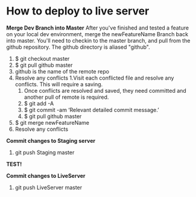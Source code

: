 How to deploy to live server
======

**Merge Dev Branch into Master**
After you've finished and tested a feature on your local dev environment, merge the newFeatureName Branch back into master. You'll need to checkin to the master branch, and pull from the github repository. The github directory is aliased "github".

1. $ git checkout master
2. $ git pull github master
  1. github is the name of the remote repo
  2. Resolve any conflicts
    1.Visit each conflicted file and resolve any conflicts. This will require a saving.
      1. Once conflicts are resolved and saved, they need committed and another pull of remote is required.
        1. $ git add -A
        2. $ git commit -am ‘Relevant detailed commit message.’
        3. $ git pull github master
3. $ git merge newFeatureName
  1. Resolve any conflicts


**Commit changes to Staging server**
1. git push Staging master

**TEST!**

**Commit changes to LiveServer**
1. git push LiveServer master